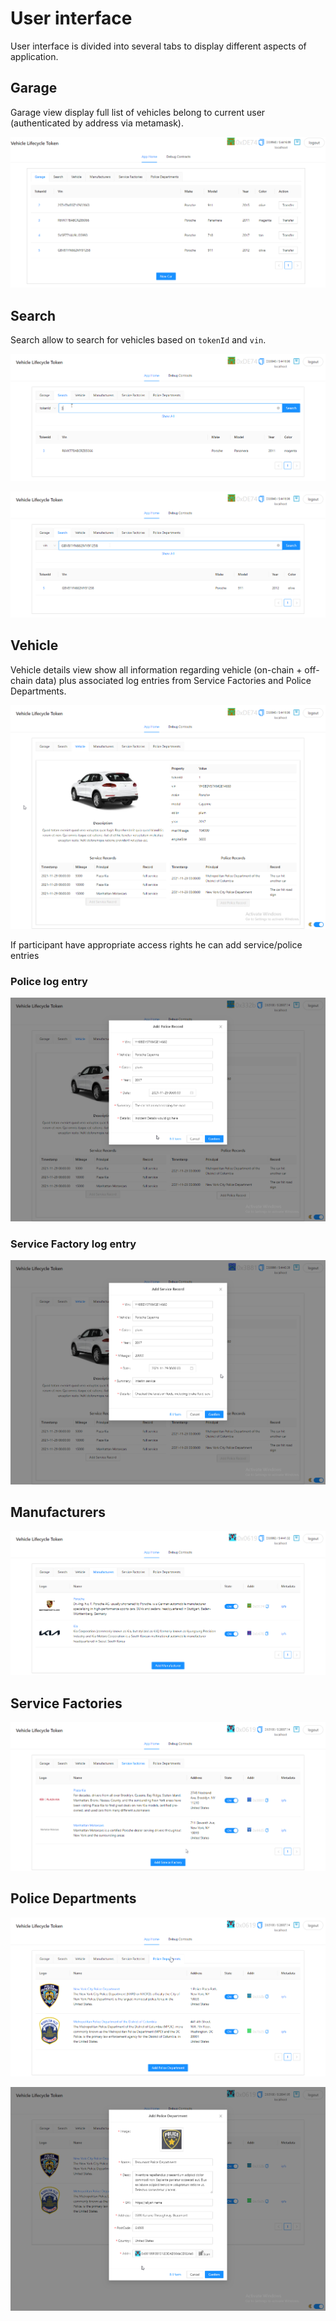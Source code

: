 # User interface

User interface is divided into several tabs to display different aspects of application.

## Garage

Garage view display full list of vehicles belong to current user (authenticated by address via metamask).

![Garage view](images/ui/1_garage.png)

## Search

Search allow to search for vehicles based on `tokenId` and `vin`.

![Search vehicles by tokenId](images/ui/2_search_by_tokenId.png)

![Search vehicles by vin](images/ui/2_search_by_vin.png)

## Vehicle

Vehicle details view show all information regarding vehicle (on-chain + off-chain data) plus associated log entries from Service Factories and Police Departments.

![Vehicle details view](images/ui/3_vehicle.png)

If participant have appropriate access rights he can add service/police entries

### Police log entry

![Vehicle add police log entries](images/ui/3_vehicle_add_police_log.png)

### Service Factory log entry

![Vehicle add service log entries](images/ui/3_vehicle_add_service_log.png)

## Manufacturers

![Manufacturers view](images/ui/4_manufacturers.png)

## Service Factories

![Service factories view](images/ui/5_service_factories.png)

## Police Departments

![Police departments view](images/ui/6_police_departments.png)

![Police departments add new department](images/ui/6_police_department_add_new.png)